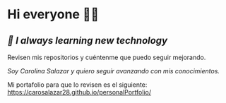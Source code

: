 # Hi everyone 👋🏼

## *🌱 I always learning new technology*

Revisen mis repositorios y cuéntenme que puedo seguir mejorando.

*Soy Carolina Salazar y quiero seguir avanzando con mis conocimientos.*

Mi portafolio para que lo revisen es el siguiente:
https://carosalazar28.github.io/personalPortfolio/
